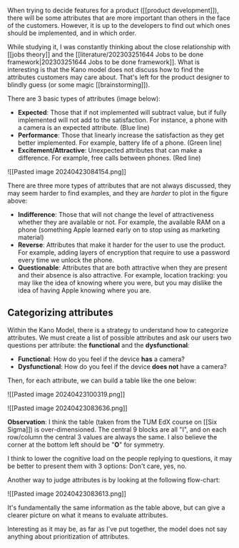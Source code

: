 When trying to decide features for a product ([[product development]]), there will be some attributes that are more important than others in the face of the customers. However, it is up to the developers to find out which ones should be implemented, and in which order. 

While studying it, I was constantly thinking about the close relationship with [[jobs theory]] and the [[literature/202303251644 Jobs to be done framework|202303251644 Jobs to be done framework]]. What is interesting is that the Kano model does not discuss how to find the attributes customers may care about. That's left for the product designer to blindly guess (or some magic [[brainstorming]]). 

There are 3 basic types of attributes (image below):
- **Expected**: Those that if not implemented will subtract value, but if fully implemented will not add to the satisfaction. For instance, a phone with a camera is an expected attribute. (Blue line)
- **Performance**: Those that linearly increase the satisfaction as they get better implemented. For example, battery life of a phone. (Green line)
- **Excitement/Attractive**: Unexpected attributes that can make a difference. For example, free calls between phones. (Red line)

![[Pasted image 20240423084154.png]]

There are three more types of attributes that are not always discussed, they may seem harder to find examples, and they are *harder* to plot in the figure above:

- **Indifference**: Those that will not change the level of attractiveness whether they are available or not. For example, the available RAM on a phone (something Apple learned early on to stop using as marketing material)
- **Reverse**: Attributes that make it harder for the user to use the product. For example, adding layers of encryption that require to use a password every time we unlock the phone. 
- **Questionable**: Attributes that are both attractive when they are present and their absence is also attractive. For example, location tracking: you may like the idea of knowing where you were, but you may dislike the idea of having Apple knowing where you are. 

## Categorizing attributes

Within the Kano Model, there is a strategy to understand how to categorize attributes. We must create a list of possible attributes and ask our users two questions per attribute: the **functional** and the **dysfunctional**: 

- **Functional**: How do you feel if the device **has** a camera? 
- **Dysfunctional**: How do you feel if the device **does not** have a camera?

Then, for each attribute, we can build a table like the one below:

![[Pasted image 20240423100319.png]]

![[Pasted image 20240423083636.png]]

**Observation**: I think the table (taken from the TUM EdX course on [[Six Sigma]]) is over-dimensioned. The central 9 blocks are all "I", and on each row/column the central 3 values are always the same. I also believe the corner at the bottom left should be "**O**" for symmetry. 

I think to lower the cognitive load on the people replying to questions, it may be better to present them with 3 options: Don't care, yes, no.

Another way to judge attributes is by looking at the following flow-chart:

![[Pasted image 20240423083613.png]]

It's fundamentally the same information as the table above, but can give a clearer picture on what it means to evaluate attributes. 

Interesting as it may be, as far as I've put together, the model does not say anything about prioritization of attributes. 